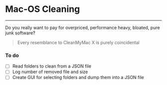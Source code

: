 # Mac-OS Cleaning
---
Do you really want to pay for overpriced, performance heavy, bloated, pure junk software?

> Every resemblance to CleanMyMac X is purely coincidental

### To do

- [ ] Read folders to clean from a JSON file
- [ ] Log number of removed file and size
- [ ] Create GUI for selecting folders and dump them into a JSON file
